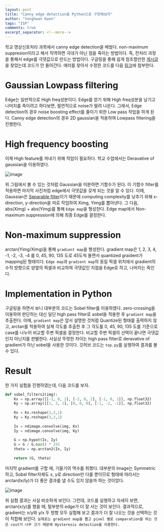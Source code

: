 ```yaml
---
layout: post
title: "Canny edge detection을 Python으로 구현해보자"
author: "Yonghwan Kwon"
tags: "ISP"
comments: true
excerpt_separator: <!--more-->
---
```

학교 영상신호처리 과목에서 canny edge detection을 배웠다. non-maximum suppresion이라고 해서 직역하면 극대가 아닌 점을 죽이는 방법이다. 즉, 전처리 과정을 통해서 edge를 극댓값으로 만드는 방법이다. 구글링을 통해 쉽게 참조할만한 [게시글](https://towardsdatascience.com/canny-edge-detection-step-by-step-in-python-computer-vision-b49c3a2d8123)을 찾았는데 코드가 안 돌아간다. 에러를 찾아서 수정한 코드를 다음 [링크](https://github.com/yhkwon6658/canny_edge_detection.git)에 첨부한다. <!--more-->

# Gaussian Lowpass filtering
Edge는 일반적으로 High freq성분이다. Edge를 얻기 위해 High freq성분을 남기고 나머지를 죽이려고 하다보면, 필연적으로 noise가 딸려 나온다. 그래서, Edge detection의 경우 noise boosting effect를 줄이기 위한 Low pass 작업을 하게 된다. Canny edge detection의 경우 2D gaussian을 적용하여 Lowpass filtering을 진행한다.  

# High frequency boosting
이제 High feature를 꺼내기 위해 작업이 필요하다. 학교 수업에서는 Deravative of gaussian을 이용하였다.  

![image](https://user-images.githubusercontent.com/120978778/237044142-98fcbaf4-bbdd-41e8-8ac0-ee4c451d4734.png)  

위 그림에서 볼 수 있는 것처럼 Gaussian을 미분하면 기함수가 된다. 이 기함수 filter를 적용하면 마지막 사진처럼 edge에서 극댓값을 갖게 되는 것을 알 수 있다. 이때, Gaussian은 [Separable filter](https://en.wikipedia.org/wiki/Separable_filter)이기 때문에 computing complexity를 낮추기 위해 x-direction, y-direction을 따로 작업하여 Ximg, Yimg를 뽑아낸다. 그 다음, abs(Ximg) + abs(Yimg)를 통해 `Edge map`을 형성한다. Edge map에서 Non-maximum suppression에 의해 최종 Edge를 결정한다.  

# Non-maximum suppression
arctan(Yimg/Ximg)을 통해 `gradient map`을 형성한다. gradient map은 1, 2, 3, 4, -1, -2, -3, -4 를 0, 45, 90, 135 도로 45도씩 돌면서 quantized graident가 mapping된 형태이다. `Edge map`과 `gradient map`의 동일 픽셀 위치에서 gradient의 수직 방향으로 양옆의 픽셀과 비교하여 극댓값인 지점을 Edge로 하고, 나머지는 죽인다.  

# Implementation in Python
구글링을 하면서 보니 대부분의 코드는 Sobel filter를 이용하였다. zero-crossing을 이용하여 판단하는 대신 일단 high pass filter로 sobel을 적용한 후 `gradient map`을 추출한다. 이때, `gradient map`은 앞서 설명한 것처럼 Quantize된 형태를 출력하지 않고, arctan를 적용하여 실제 각도를 추출한 후 그 각도를 0, 45, 90, 135 도를 기준으로 case를 나누어 비교할 주변 픽셀을 결정한다. 비교할 주변 픽셀의 선택이 끝나면 극댓값인지 아닌지를 판별한다. 사실상 뚜렷한 차이는 high pass filter로 deravative of gradient가 아닌 sobel을 사용한 것이다. 깃허브 코드는 `top.py`를 실행하여 결과를 볼 수 있다.  

# Result
한 가지 실험을 진행하였는데, 다음 코드를 보자.  
```python
def sobel_filters2(img):
    Kx = np.array([[-1, 0, 1], [-2, 0, 2], [-1, 0, 1]], np.float32)
    Ky = np.array([[1, 2, 1], [0, 0, 0], [-1, -2, -1]], np.float32)
    
    Kx = Kx.reshape(3,3,1)
    Ky = Ky.reshape(3,3,1)
    
    Ix = ndimage.convolve(img, Kx)
    Iy = ndimage.convolve(img, Ky)
    
    G = np.hypot(Ix, Iy)
    G = G / G.max() * 255
    theta = np.arctan2(Ix, Iy)
    
    return (G, theta)
```

마지막 gradient를 구할 때, 기울기의 역수를 취했다. 대부분의 Image는 Symmetric하고, Sobel filter자체도 x, y로 direction만 다를 뿐이므로 형태에 따라서는 arctan(Ix/Iy)가 더 좋은 결과를 낼 수도 있지 않을까 하는 것이었다.  

![image](https://user-images.githubusercontent.com/120978778/237050409-4be160f8-d0dc-4645-82bf-e65787ce930c.png)  

위 실험 결과는 사실 비슷하게 보인다. 그런데, 코드를 실행하고 자세히 보면, arctan(x/y)를 했을 때, 털부분의 edge가 더 잘 사는 것이 보인다. 결과적으로, gradient는 x/y와 y/x 두 방향 모두 실험해 보고 결과가 더 잘 나오는 것을 선택하는 것이 적합해 보인다. `실제로는 gradient map을 뽑고 pixel 별로 comparation을 하는 것은 cost가 너무 크기 때문에 Hysteresis detection을 이용한다.`  


